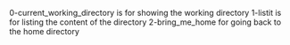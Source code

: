 0-current_working_directory is for showing the working directory
1-listit is for listing the content of the directory
2-bring_me_home for going back to the home directory